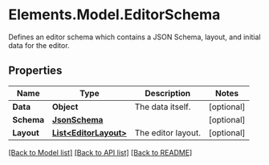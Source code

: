 # Elements.Model.EditorSchema
Defines an editor schema which contains a JSON Schema, layout, and initial data for the editor.

## Properties

Name | Type | Description | Notes
------------ | ------------- | ------------- | -------------
**Data** | **Object** | The data itself. | [optional] 
**Schema** | [**JsonSchema**](JsonSchema.md) |  | [optional] 
**Layout** | [**List&lt;EditorLayout&gt;**](EditorLayout.md) | The editor layout. | [optional] 

[[Back to Model list]](../README.md#documentation-for-models) [[Back to API list]](../README.md#documentation-for-api-endpoints) [[Back to README]](../README.md)


